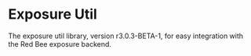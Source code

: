 # Exposure Util

The exposure util library, version r3.0.3-BETA-1, for easy integration with the Red Bee exposure backend.